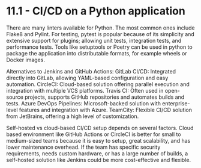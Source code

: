 # 11.1 - CI/CD on a Python application

There are many linters available for Python. The most common ones include Flake8 and Pylint.
For testing, pytest is popular because of its simplicity and extensive support for plugins; allowing unit tests, integration tests, and performance tests.
Tools like setuptools or Poetry can be used in python to package the application into distributable formats, for example wheels or Docker images.

Alternatives to Jenkins and GitHub Actions:
GitLab CI/CD: Integrated directly into GitLab, allowing YAML-based configuration and easy automation.
CircleCI: Cloud-based solution offering parallel execution and integration with multiple VCS platforms.
Travis CI: Often used in open-source projects, supports GitHub repositories and automates builds and tests.
Azure DevOps Pipelines: Microsoft-backed solution with enterprise-level features and integration with Azure.
TeamCity: Flexible CI/CD solution from JetBrains, offering a high level of customization.

Self-hosted vs cloud-based CI/CD setup depends on several factors. Cloud based environment like GitHub Actions or CircleCI is better for small to medium-sized teams because it is easy to setup, great scalability, and has lower maintenance overhead. If the team has specific security requirements, needs custom hardware, or has a large number of builds, a self-hosted solution like Jenkins could be more cost-effective and flexible.
